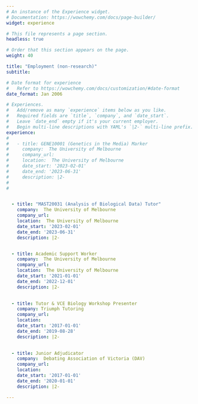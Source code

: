 ```yaml
---
# An instance of the Experience widget.
# Documentation: https://wowchemy.com/docs/page-builder/
widget: experience

# This file represents a page section.
headless: true

# Order that this section appears on the page.
weight: 40

title: "Employment (non-research)"
subtitle:

# Date format for experience
#   Refer to https://wowchemy.com/docs/customization/#date-format
date_format: Jan 2006

# Experiences.
#   Add/remove as many `experience` items below as you like.
#   Required fields are `title`, `company`, and `date_start`.
#   Leave `date_end` empty if it's your current employer.
#   Begin multi-line descriptions with YAML's `|2-` multi-line prefix.
experience:
# 
#   - title: GENE10001 (Genetics in the Media) Marker
#     company:  The University of Melbourne
#     company_url: 
#     location:  The University of Melbourne
#     date_start: '2023-02-01'
#     date_end: '2023-06-31'
#     description: |2-
#     
# 


  - title: "MAST20031 (Analysis of Biological Data) Tutor"
    company:  The University of Melbourne
    company_url:
    location:  The University of Melbourne
    date_start: '2023-02-01'
    date_end: '2023-06-31'
    description: |2-


  - title: Academic Support Worker
    company:  The University of Melbourne
    company_url: 
    location:  The University of Melbourne
    date_start: '2021-01-01'
    date_end: '2022-12-01'
    description: |2-
    

  - title: Tutor & VCE Biology Workshop Presenter
    company: Triumph Tutoring
    company_url: 
    location: 
    date_start: '2017-01-01'
    date_end: '2019-08-28'
    description: |2-
        

  - title: Junior Adjudicator
    company:  Debating Association of Victoria (DAV)
    company_url: 
    location: 
    date_start: '2017-01-01'
    date_end: '2020-01-01'
    description: |2-

---
```

